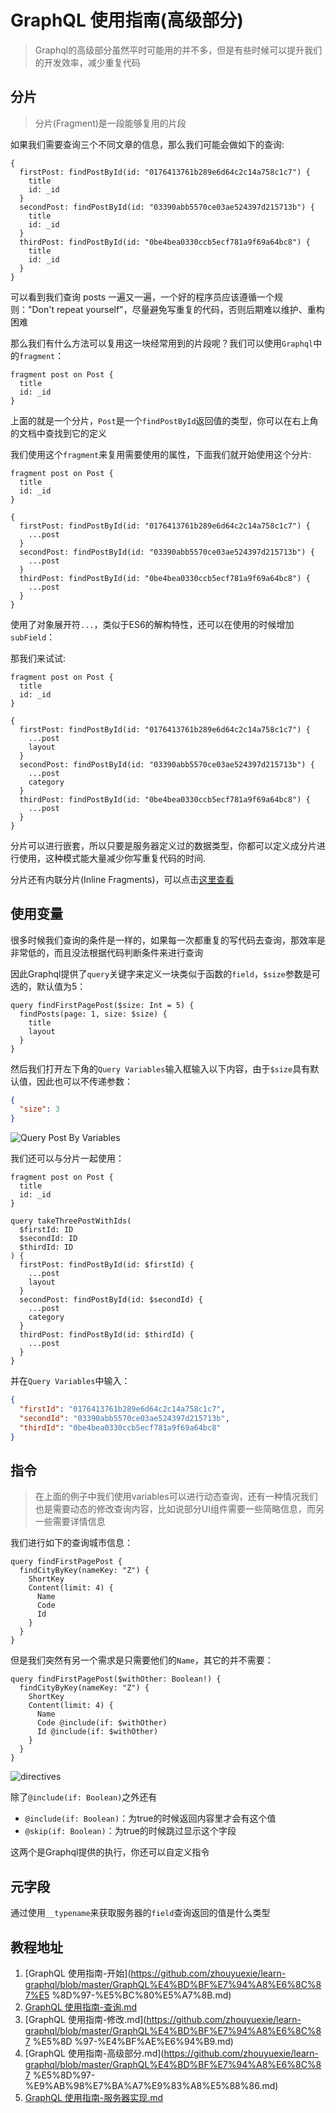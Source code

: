# GraphQL 使用指南(高级部分)

> Graphql的高级部分虽然平时可能用的并不多，但是有些时候可以提升我们的开发效率，减少重复代码

## 分片

> 分片(Fragment)是一段能够复用的片段

如果我们需要查询三个不同文章的信息，那么我们可能会做如下的查询:

```
{
  firstPost: findPostById(id: "0176413761b289e6d64c2c14a758c1c7") {
    title
    id: _id
  }
  secondPost: findPostById(id: "03390abb5570ce03ae524397d215713b") {
    title
    id: _id
  }
  thirdPost: findPostById(id: "0be4bea0330ccb5ecf781a9f69a64bc8") {
    title
    id: _id
  }
}
```

可以看到我们查询 posts 一遍又一遍，一个好的程序员应该遵循一个规则："Don't repeat yourself"，尽量避免写重复的代码，否则后期难以维护、重构困难

那么我们有什么方法可以复用这一块经常用到的片段呢？我们可以使用`Graphql`中的`fragment`：

```
fragment post on Post {
  title
  id: _id
}
```

上面的就是一个分片，`Post`是一个`findPostById`返回值的类型，你可以在右上角的文档中查找到它的定义

我们使用这个`fragment`来复用需要使用的属性，下面我们就开始使用这个分片:

```
fragment post on Post {
  title
  id: _id
}

{
  firstPost: findPostById(id: "0176413761b289e6d64c2c14a758c1c7") {
    ...post
  }
  secondPost: findPostById(id: "03390abb5570ce03ae524397d215713b") {
    ...post
  }
  thirdPost: findPostById(id: "0be4bea0330ccb5ecf781a9f69a64bc8") {
    ...post
  }
}
```

使用了对象展开符`...`，类似于ES6的解构特性，还可以在使用的时候增加`subField`：

那我们来试试:

```
fragment post on Post {
  title
  id: _id
}

{
  firstPost: findPostById(id: "0176413761b289e6d64c2c14a758c1c7") {
    ...post
    layout
  }
  secondPost: findPostById(id: "03390abb5570ce03ae524397d215713b") {
    ...post
    category
  }
  thirdPost: findPostById(id: "0be4bea0330ccb5ecf781a9f69a64bc8") {
    ...post
  }
}
```

分片可以进行嵌套，所以只要是服务器定义过的数据类型，你都可以定义成分片进行使用，这种模式能大量减少你写重复代码的时间.

分片还有内联分片(Inline Fragments)，可以点击[这里查看](https://graphql.cn/learn/queries/#inline-fragments)

## 使用变量

很多时候我们查询的条件是一样的，如果每一次都重复的写代码去查询，那效率是非常低的，而且没法根据代码判断条件来进行查询

因此Graphql提供了`query`关键字来定义一块类似于函数的`field`，`$size`参数是可选的，默认值为5：

```
query findFirstPagePost($size: Int = 5) {
  findPosts(page: 1, size: $size) {
    title
    layout
  }
}
```

然后我们打开左下角的`Query Variables`输入框输入以下内容，由于`$size`具有默认值，因此也可以不传递参数：

```json
{
  "size": 3
}
```

![Query Post By Variables](/images/query_post_by_variables.png)

我们还可以与分片一起使用：

```
fragment post on Post {
  title
  id: _id
}

query takeThreePostWithIds(
  $firstId: ID
  $secondId: ID
  $thirdId: ID
) {
  firstPost: findPostById(id: $firstId) {
    ...post
    layout
  }
  secondPost: findPostById(id: $secondId) {
    ...post
    category
  }
  thirdPost: findPostById(id: $thirdId) {
    ...post
  }
}
```

并在`Query Variables`中输入：

```json
{
  "firstId": "0176413761b289e6d64c2c14a758c1c7",
  "secondId": "03390abb5570ce03ae524397d215713b",
  "thirdId": "0be4bea0330ccb5ecf781a9f69a64bc8"
}
```

## 指令

> 在上面的例子中我们使用variables可以进行动态查询，还有一种情况我们也是需要动态的修改查询内容，比如说部分UI组件需要一些简略信息，而另一些需要详情信息

我们进行如下的查询城市信息：

```
query findFirstPagePost {
  findCityByKey(nameKey: "Z") {
    ShortKey
    Content(limit: 4) {
      Name
      Code
      Id
    }
  }
}
```

但是我们突然有另一个需求是只需要他们的`Name`，其它的并不需要：

```
query findFirstPagePost($withOther: Boolean!) {
  findCityByKey(nameKey: "Z") {
    ShortKey
    Content(limit: 4) {
      Name
      Code @include(if: $withOther)
      Id @include(if: $withOther)
    }
  }
}
```

![directives](/images/query_with_directives.png)

除了`@include(if: Boolean)`之外还有

- `@include(if: Boolean)`：为true的时候返回内容里才会有这个值
- `@skip(if: Boolean)`：为true的时候跳过显示这个字段

这两个是Graphql提供的执行，你还可以自定义指令

## 元字段

通过使用`__typename`来获取服务器的`field`查询返回的值是什么类型

## 教程地址

1. [GraphQL 使用指南-开始](https://github.com/zhouyuexie/learn-graphql/blob/master/GraphQL%E4%BD%BF%E7%94%A8%E6%8C%87%E5
%8D%97-%E5%BC%80%E5%A7%8B.md)
2. [GraphQL 使用指南-查询.md](https://github.com/zhouyuexie/learn-graphql/blob/master/GraphQL%E4%BD%BF%E7%94%A8%E6%8C%87%E5%8D%97-%E6%9F%A5%E8%AF%A2.md)
3. [GraphQL 使用指南-修改.md](https://github.com/zhouyuexie/learn-graphql/blob/master/GraphQL%E4%BD%BF%E7%94%A8%E6%8C%87
%E5%8D
%97-%E4%BF%AE%E6%94%B9.md)
4. [GraphQL 使用指南-高级部分.md](https://github.com/zhouyuexie/learn-graphql/blob/master/GraphQL%E4%BD%BF%E7%94%A8%E6%8C%87
%E5%8D%97-%E9%AB%98%E7%BA%A7%E9%83%A8%E5%88%86.md)
5. [GraphQL 使用指南-服务器实现.md](https://github.com/zhouyuexie/learn-graphql/blob/master/GraphQL使用指南-服务器实现.md)
